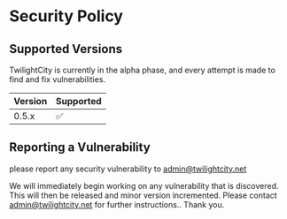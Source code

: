 # Security Policy

## Supported Versions

TwilightCity is currently in the alpha phase, and every attempt is made to find and fix vulnerabilities.

| Version | Supported          |
| ------- | ------------------ |
| 0.5.x   | :white_check_mark: |

## Reporting a Vulnerability

please report any security vulnerability to admin@twilightcity.net

We will immediately begin working on any vulnerability that is discovered. This will then be released and minor version incremented. Please contact admin@twilightcity.net for further instructions.. Thank you.
